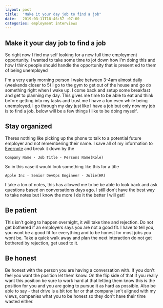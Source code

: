 ```yaml
---
layout: post
title:  "Make it your day job to find a job"
date:   2019-03-11T18:46:57 -07:00
categories: employment interviews
---
```


## Make it your day job to find a job ##

So right now I find my self looking for a new full time employment opportunity. I wanted to take some time to jot down how I'm doing this and how I think people should handle the opportunity that is present ed to them of being unemployed


I'm a very early morning person I wake between 3-4am almost daily (weekends closer to 5) I go to the gym to get out of the house and go do something right when I wake up. I come back and setup some breakfast and get to planning my day. This gives me time to be able to eat and think before getting into my tasks and trust me I have a ton even while being unemployed. I go through my day just like I have a job but only now my job is to find a job, below will be a few things I like to be doing myself.

## Stay organized ##

Theres nothing like picking up the phone to talk to a potential future employer and not remembering their name. I save all of my information to [Evernote](https://www.evernote.com) and break it down by the 

`Company Name - Job Title - Persons Name(Role)` 

So in this case it would look something like this for a title 

`Apple Inc - Senior DevOps Engineer - Julie(HR)` 

I take a ton of notes, this has allowed me to be be able to look back and ask questions based on conversations days ago. I still don't have the best way to take notes but I know the more I do it the better I will get!


## Be patient ##

This isn't going to happen overnight, it will take time and rejection. Do not get bothered if an employers says you are not a good fit. I have to tell you, you wont be a good fit for everything and to be honest for most jobs you wont be. Take a quick walk away and plan the next interaction do not get bothered by rejection, get used to it.

## Be honest ##

Be honest with the person you are having a conversation with. If you don't feel you want the position let them know. On the flip side of that if you really want this position be sure to work hard at that letting them know this is the position for you and you are going to pursue it as hard as possible. Also be able to say - that drive is a bit too far or that company isn't aligned with my views, companies what you to be honest so they don't have their time wasted either.
